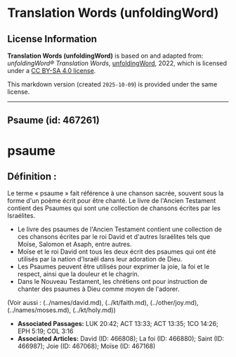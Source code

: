 # Translation Words (unfoldingWord)

## License Information

**Translation Words (unfoldingWord)** is based on and adapted from: _unfoldingWord® Translation Words_, [unfoldingWord](https://unfoldingword.org/utw), 2022, which is licensed under a [CC BY-SA 4.0 license](https://creativecommons.org/licenses/by-sa/4.0/legalcode.en).

This markdown version (created `2025-10-09`) is provided under the same license.



--------------------------------

## Psaume (id: 467261)

psaume
======

Définition :
------------

Le terme « psaume » fait référence à une chanson sacrée, souvent sous la forme d'un poème écrit pour être chanté. Le livre de l'Ancien Testament contient des Psaumes qui sont une collection de chansons écrites par les Israélites.

* Le livre des psaumes de l'Ancien Testament contient une collection de ces chansons écrites par le roi David et d'autres Israélites tels que Moïse, Salomon et Asaph, entre autres.
* Moïse et le roi David ont tous les deux écrit des psaumes qui ont été utilisés par la nation d'Israël dans leur adoration de Dieu.
* Les Psaumes peuvent être utilisés pour exprimer la joie, la foi et le respect, ainsi que la douleur et le chagrin.
* Dans le Nouveau Testament, les chrétiens ont pour instruction de chanter des psaumes à Dieu comme moyen de l'adorer.

(Voir aussi : (../names/david.md), (../kt/faith.md), (../other/joy.md), (../names/moses.md), (../kt/holy.md))

* **Associated Passages:** LUK 20:42; ACT 13:33; ACT 13:35; 1CO 14:26; EPH 5:19; COL 3:16
* **Associated Articles:** David (ID: 466808); La foi (ID: 466880); Saint (ID: 466987); Joie (ID: 467068); Moïse (ID: 467168)

